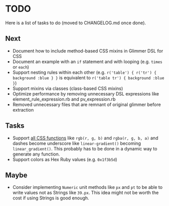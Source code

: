 # TODO

Here is a list of tasks to do (moved to CHANGELOG.md once done).

## Next

- Document how to include method-based CSS mixins in Glimmer DSL for CSS
- Document an example with an `if` statement and with looping (e.g. `times` or `each`)
- Support nesting rules within each other (e.g. `r('table') { r('tr') { background :blue } }` is equivalent to `r('table tr') { background :blue }`)
- Support mixins via classes (class-based CSS mixins)
- Optimize performance by removing unnecessary DSL expressions like element_rule_expression.rb and pv_expression.rb
- Removed unnecessary files that are remnant of original glimmer before extraction

## Tasks

- Support [all CSS functions](https://developer.mozilla.org/en-US/docs/Web/CSS/CSS_Functions) like `rgb(r, g, b)` and `rgba(r, g, b, a)` and dashes become underscore like `linear-gradient()` becoming `linear_gradient()`. This probably has to be done in a dynamic way to generate any function.
- Support colors as Hex Ruby values (e.g. `0x1f3b5d`)

## Maybe

- Consider implementing `Numeric` unit methods like `px` and `pt` to be able to write values not as Strings like `39.px`. This idea might not be worth the cost if using Strings is good enough.
